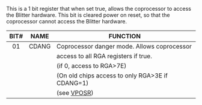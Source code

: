 This is a 1 bit register that when set true, allows the coprocessor
to access the Blitter hardware. This bit is cleared power on reset,
so that the coprocessor cannot access the Blitter hardware.


| BIT# | NAME  | FUNCTION                                        |
|:----:|:-----:|-------------------------------------------------|
| 01   | CDANG | Coprocessor danger mode. Allows coprocessor     |
|      |       | access to all RGA registers if true.            |
|      |       | (if 0, access to RGA>7E)                        |
|      |       | (On old chips access to only RGA>3E if CDANG=1) |
|      |       | (see [VPOSR](VPOSR.md))                     |